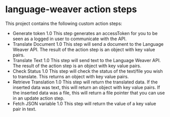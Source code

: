 # language-weaver action steps

This project contains the following custom action steps:
-  Generate token 1.0
    This step generates an accessToken for you to be seen as a logged in user to communicate with the API.
-  Translate Document 1.0
    This step will send a document to the Language Weaver API. The result of the action step is an object with key value pairs.
- Translate Text 1.0
   This step will send text to the Language Weaver API. The result of the action step is an object with key value pairs.
-  Check Status 1.0
    This step will check the status of the text/file you wish to translate. 
    This returns an object with key value pairs.
-  Retrieve Translation 1.0
    This step will return the translated data.
    If the inserted data was text, this will return an object with key value pairs.
    If the inserted data was a file, this will return a file pointer that you can use in an update action step.
-  Fetch JSON variable 1.0
    This step will return the value of a key value pair in text.
